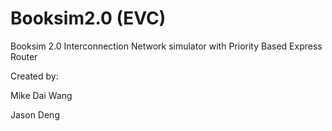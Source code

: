 Booksim2.0 (EVC)
==========

Booksim 2.0 Interconnection Network simulator with Priority Based Express Router

Created by: 

Mike Dai Wang

Jason Deng
